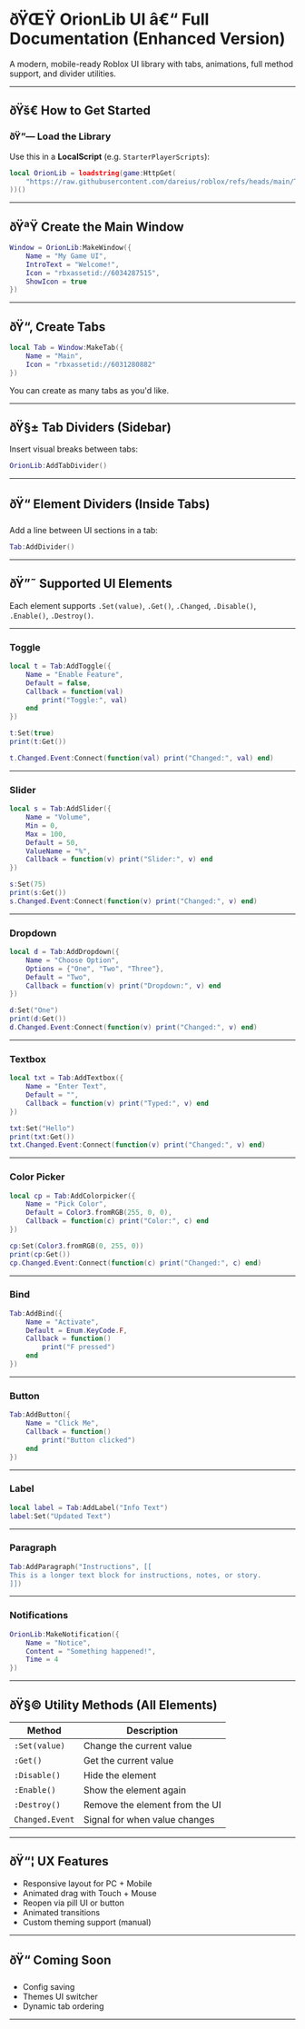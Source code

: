 
# ðŸŒŸ OrionLib UI â€“ Full Documentation (Enhanced Version)

A modern, mobile-ready Roblox UI library with tabs, animations, full method support, and divider utilities.

---

## ðŸš€ How to Get Started

### ðŸ”— Load the Library

Use this in a **LocalScript** (e.g. `StarterPlayerScripts`):

```lua
local OrionLib = loadstring(game:HttpGet(
    "https://raw.githubusercontent.com/dareius/roblox/refs/heads/main/Test.lua"
))()
```

---

## ðŸªŸ Create the Main Window

```lua
Window = OrionLib:MakeWindow({
    Name = "My Game UI",
    IntroText = "Welcome!",
    Icon = "rbxassetid://6034287515",
    ShowIcon = true
})
```

---

## ðŸ“‚ Create Tabs

```lua
local Tab = Window:MakeTab({
    Name = "Main",
    Icon = "rbxassetid://6031280882"
})
```

You can create as many tabs as you'd like.

---

## ðŸ§± Tab Dividers (Sidebar)

Insert visual breaks between tabs:

```lua
OrionLib:AddTabDivider()
```

---

## ðŸ“ Element Dividers (Inside Tabs)

Add a line between UI sections in a tab:

```lua
Tab:AddDivider()
```

---

## ðŸ”˜ Supported UI Elements

Each element supports `.Set(value)`, `.Get()`, `.Changed`, `.Disable()`, `.Enable()`, `.Destroy()`.

---

### Toggle

```lua
local t = Tab:AddToggle({
    Name = "Enable Feature",
    Default = false,
    Callback = function(val)
        print("Toggle:", val)
    end
})

t:Set(true)
print(t:Get())

t.Changed.Event:Connect(function(val) print("Changed:", val) end)
```

---

### Slider

```lua
local s = Tab:AddSlider({
    Name = "Volume",
    Min = 0,
    Max = 100,
    Default = 50,
    ValueName = "%",
    Callback = function(v) print("Slider:", v) end
})

s:Set(75)
print(s:Get())
s.Changed.Event:Connect(function(v) print("Changed:", v) end)
```

---

### Dropdown

```lua
local d = Tab:AddDropdown({
    Name = "Choose Option",
    Options = {"One", "Two", "Three"},
    Default = "Two",
    Callback = function(v) print("Dropdown:", v) end
})

d:Set("One")
print(d:Get())
d.Changed.Event:Connect(function(v) print("Changed:", v) end)
```

---

### Textbox

```lua
local txt = Tab:AddTextbox({
    Name = "Enter Text",
    Default = "",
    Callback = function(v) print("Typed:", v) end
})

txt:Set("Hello")
print(txt:Get())
txt.Changed.Event:Connect(function(v) print("Changed:", v) end)
```

---

### Color Picker

```lua
local cp = Tab:AddColorpicker({
    Name = "Pick Color",
    Default = Color3.fromRGB(255, 0, 0),
    Callback = function(c) print("Color:", c) end
})

cp:Set(Color3.fromRGB(0, 255, 0))
print(cp:Get())
cp.Changed.Event:Connect(function(c) print("Changed:", c) end)
```

---

### Bind

```lua
Tab:AddBind({
    Name = "Activate",
    Default = Enum.KeyCode.F,
    Callback = function()
        print("F pressed")
    end
})
```

---

### Button

```lua
Tab:AddButton({
    Name = "Click Me",
    Callback = function()
        print("Button clicked")
    end
})
```

---

### Label

```lua
local label = Tab:AddLabel("Info Text")
label:Set("Updated Text")
```

---

### Paragraph

```lua
Tab:AddParagraph("Instructions", [[
This is a longer text block for instructions, notes, or story.
]])
```

---

### Notifications

```lua
OrionLib:MakeNotification({
    Name = "Notice",
    Content = "Something happened!",
    Time = 4
})
```

---

## ðŸ§© Utility Methods (All Elements)

| Method        | Description                       |
|---------------|-----------------------------------|
| `:Set(value)` | Change the current value          |
| `:Get()`      | Get the current value             |
| `:Disable()`  | Hide the element                  |
| `:Enable()`   | Show the element again            |
| `:Destroy()`  | Remove the element from the UI    |
| `Changed.Event` | Signal for when value changes |

---

## ðŸ“¦ UX Features

- Responsive layout for PC + Mobile
- Animated drag with Touch + Mouse
- Reopen via pill UI or button
- Animated transitions
- Custom theming support (manual)

---

## ðŸ“ Coming Soon

- Config saving
- Themes UI switcher
- Dynamic tab ordering

---
